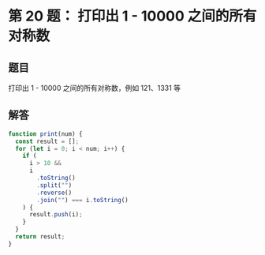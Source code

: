 # 第 20 题： 打印出 1 - 10000 之间的所有对称数

## 题目

打印出 1 - 10000 之间的所有对称数，例如 121、1331 等

## 解答

```js
function print(num) {
  const result = [];
  for (let i = 0; i < num; i++) {
    if (
      i > 10 &&
      i
        .toString()
        .split("")
        .reverse()
        .join("") === i.toString()
    ) {
      result.push(i);
    }
  }
  return result;
}
```
